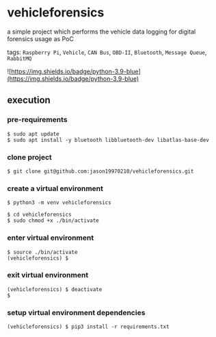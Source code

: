 # vehicleforensics
a simple project which performs the vehicle data logging for digital forensics usage as PoC

tags: `Raspberry Pi`, `Vehicle`, `CAN Bus`, `OBD-II`, `Bluetooth`, `Message Queue`, `RabbitMQ`  

![https://img.shields.io/badge/python-3.9-blue](https://img.shields.io/badge/python-3.9-blue)

## execution
### pre-requirements
```shell=
$ sudo apt update
$ sudo apt install -y bluetooth libbluetooth-dev libatlas-base-dev
```
### clone project
```shell=
$ git clone git@github.com:jason19970210/vehicleforensics.git
```
### create a virtual environment
```shell=
$ python3 -m venv vehicleforensics

$ cd vehicleforensics
$ sudo chmod +x ./bin/activate
```
### enter virtual environment
```shell=
$ source ./bin/activate
(vehicleforensics) $
```
### exit virtual environment
```shell=
(vehicleforensics) $ deactivate
$ 
```

### setup virtual environment dependencies
```shell=
(vehicleforensics) $ pip3 install -r requirements.txt
```